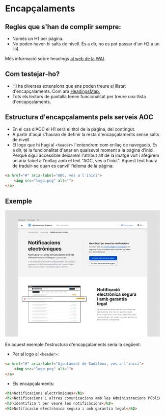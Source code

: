 # Encapçalaments

## Regles que s'han de complir sempre:  
- Només un H1 per pàgina.
- No poden haver-hi salts de nivell. És a dir, no es pot passar d'un H2 a un H4.

Més informació sobre headings [al web de la WAI](https://www.w3.org/WAI/tutorials/page-structure/headings/).

## Com testejar-ho?
- Hi ha diverses extensions que ens poden treure el llistat d'encapçalaments. Com ara [HeadingsMap.](https://chrome.google.com/webstore/detail/headingsmap/flbjommegcjonpdmenkdiocclhjacmbi?hl=en)
- Tots els lectors de pantalla tenen funcionalitat per treure una llista d'encapçalaments.

## Estructura d'encapçalaments pels serveis AOC
- En el cas d'AOC el H1 serà el títol de la pàgina, del contingut.  
-  A partir d'aquí s'hauran de definir la resta d'encapçalaments sense salts de nivell
- El logo que hi hagi al `<header>` l'entendrem com enllaç de navegació. És a dir, té la funcionalitat d'anar en qualsevol moment a la pàgina d'inici. Perquè sigui accessible deixarem l'atribut alt de la imatge vuit i afegirem un aria-label a l'enllaç amb el text "AOC, ves a l'inici". Aquest text haurà de traduir-se quan es canviï l'idioma de la pàgina: 
```html
<a href="#" aria-label="AOC, ves a l'inici">
    <img src="logo.png" alt="">
</a>
```
## Exemple
![Captura de pantalla del disseny de la landing page del servei e-Notum on es mostra l'estructura d'encapçalaments que es comenta a continuació](assets/example.png)

En aquest exemple l'estructura d'encapçalaments seria la següent:

- Per al logo al `<header>`:

```html
<a href="#" aria-label="Ajuntament de Badalona, ves a l'inici">
    <img src="logo.png" alt="">
</a>
```
- Els encapçalaments:  

```html
<h1>Notificacions electròniques</h1>
<h2>Notificacions i altres comunicacions amb les Administracions Públiques Catalanes</h2>
<h3>Identifica't per veure les notificacions</h3>
<h2>Notificació electrònica segura i amb garantia legal</h2>
```